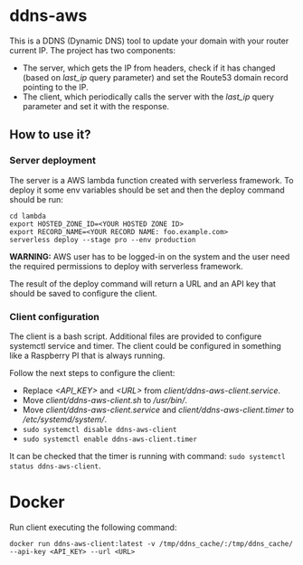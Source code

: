 # ddns-aws

This is a DDNS (Dynamic DNS) tool to update your domain with your router current IP. The project has two components:

- The server, which gets the IP from headers, check if it has changed (based on _last_ip_ query parameter) and set the Route53 domain record pointing to the IP.
- The client, which periodically calls the server with the _last_ip_ query parameter and set it with the response.

## How to use it?

### Server deployment

The server is a AWS lambda function created with serverless framework. To deploy it some env variables should be set and then the deploy command should be run:

```
cd lambda
export HOSTED_ZONE_ID=<YOUR HOSTED ZONE ID>
export RECORD_NAME=<YOUR RECORD NAME: foo.example.com>
serverless deploy --stage pro --env production
```

**WARNING:** AWS user has to be logged-in on the system and the user need the required permissions to deploy with serverless framework.

The result of the deploy command will return a URL and an API key that should be saved to configure the client.

### Client configuration

The client is a bash script. Additional files are provided to configure systemctl service and timer. The client could be configured in something like a Raspberry PI that is always running.

Follow the next steps to configure the client:

- Replace _<API_KEY>_ and _\<URL>_ from _client/ddns-aws-client.service_.
- Move _client/ddns-aws-client.sh_ to _/usr/bin/_.
- Move _client/ddns-aws-client.service_ and _client/ddns-aws-client.timer_ to _/etc/systemd/system/_.
- `sudo systemctl disable ddns-aws-client`
- `sudo systemctl enable ddns-aws-client.timer`

It can be checked that the timer is running with command: `sudo systemctl status ddns-aws-client`.

# Docker

Run client executing the following command:

```
docker run ddns-aws-client:latest -v /tmp/ddns_cache/:/tmp/ddns_cache/ --api-key <API_KEY> --url <URL>
```
